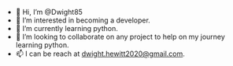 - 👋 Hi, I’m @Dwight85
- 👀 I’m interested in becoming a developer.
- 🌱 I’m currently learning python.
- 💞️ I’m looking to collaborate on any project to help on my journey learning python.
- 📫 I can be reach at dwight.hewitt2020@gmail.com.

<!---
Dwight85/Dwight85 is a ✨ special ✨ repository because its `README.md` (this file) appears on your GitHub profile.
You can click the Preview link to take a look at your changes.
--->
